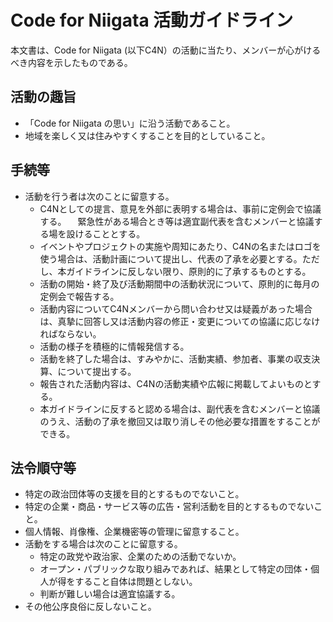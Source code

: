 # Code for Niigata 活動ガイドライン

本文書は、Code for Niigata (以下C4N）の活動に当たり、メンバーが心がけるべき内容を示したものである。

## 活動の趣旨

- 「Code for Niigata の思い」に沿う活動であること。
- 地域を楽しく又は住みやすくすることを目的としていること。

## 手続等

- 活動を行う者は次のことに留意する。
    - C4Nとしての提言、意見を外部に表明する場合は、事前に定例会で協議する。
    　緊急性がある場合とき等は適宜副代表を含むメンバーと協議する場を設けることとする。
    - イベントやプロジェクトの実施や周知にあたり、C4Nの名またはロゴを使う場合は、活動計画について提出し、代表の了承を必要とする。ただし、本ガイドラインに反しない限り、原則的に了承するものとする。
    - 活動の開始・終了及び活動期間中の活動状況について、原則的に毎月の定例会で報告する。
    - 活動内容についてC4Nメンバーから問い合わせ又は疑義があった場合は、真摯に回答し又は活動内容の修正・変更についての協議に応じなければならない。
    - 活動の様子を積極的に情報発信する。
    - 活動を終了した場合は、すみやかに、活動実績、参加者、事業の収支決算、について提出する。
    - 報告された活動内容は、C4Nの活動実績や広報に掲載してよいものとする。
    - 本ガイドラインに反すると認める場合は、副代表を含むメンバーと協議のうえ、活動の了承を撤回又は取り消しその他必要な措置をすることができる。

## 法令順守等

- 特定の政治団体等の支援を目的とするものでないこと。
- 特定の企業・商品・サービス等の広告・営利活動を目的とするものでないこと。
- 個人情報、肖像権、企業機密等の管理に留意すること。
- 活動をする場合は次のことに留意する。
    - 特定の政党や政治家、企業のための活動でないか。
    - オープン・パブリックな取り組みであれば、結果として特定の団体・個人が得をすること自体は問題としない。
    - 判断が難しい場合は適宜協議する。
- その他公序良俗に反しないこと。
